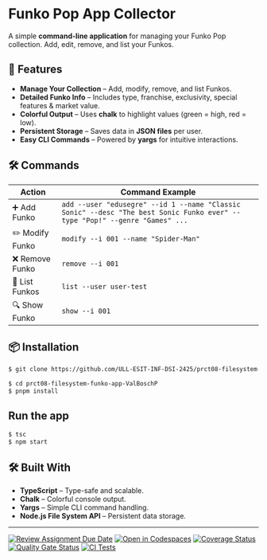 
# Funko Pop App Collector  

A simple **command-line application** for managing your Funko Pop collection. Add, edit, remove, and list your Funkos.

## 🚀 Features  

- **Manage Your Collection** – Add, modify, remove, and list Funkos.  
- **Detailed Funko Info** – Includes type, franchise, exclusivity, special features & market value.  
- **Colorful Output** – Uses **chalk** to highlight values (green = high, red = low).  
- **Persistent Storage** – Saves data in **JSON files** per user.  
- **Easy CLI Commands** – Powered by **yargs** for intuitive interactions.  

## 🛠️ Commands  

| Action   | Command Example |
|----------|---------------|
| ➕ Add Funko | `add --user "edusegre" --id 1 --name "Classic Sonic" --desc "The best Sonic Funko ever" --type "Pop!" --genre "Games" ...` |
| ✏️ Modify Funko | `modify --i 001 --name "Spider-Man"` |
| ❌ Remove Funko | `remove --i 001` |
| 📜 List Funkos | `list --user user-test` |
| 🔍 Show Funko | `show --i 001` |

## 📦 Installation  

```bash
$ git clone https://github.com/ULL-ESIT-INF-DSI-2425/prct08-filesystem-funko-app-ValBoschP.git

$ cd prct08-filesystem-funko-app-ValBoschP
$ pnpm install  
```
## Run the app

```bash
$ tsc
$ npm start
```

## 🛠️ Built With  

- **TypeScript** – Type-safe and scalable.  
- **Chalk** – Colorful console output.  
- **Yargs** – Simple CLI command handling.  
- **Node.js File System API** – Persistent data storage.  
 
---

[![Review Assignment Due Date](https://classroom.github.com/assets/deadline-readme-button-22041afd0340ce965d47ae6ef1cefeee28c7c493a6346c4f15d667ab976d596c.svg)](https://classroom.github.com/a/OTAAcbYr)
[![Open in Codespaces](https://classroom.github.com/assets/launch-codespace-2972f46106e565e64193e422d61a12cf1da4916b45550586e14ef0a7c637dd04.svg)](https://classroom.github.com/open-in-codespaces?assignment_repo_id=18823919)
[![Coverage Status](https://coveralls.io/repos/github/ULL-ESIT-INF-DSI-2425/prct08-filesystem-funko-app-ValBoschP/badge.svg?branch=main)](https://coveralls.io/github/ULL-ESIT-INF-DSI-2425/prct08-filesystem-funko-app-ValBoschP?branch=main)
[![Quality Gate Status](https://sonarcloud.io/api/project_badges/measure?project=ULL-ESIT-INF-DSI-2425_prct08-filesystem-funko-app-ValBoschP&metric=alert_status)](https://sonarcloud.io/summary/new_code?id=ULL-ESIT-INF-DSI-2425_prct08-filesystem-funko-app-ValBoschP)
[![CI Tests](https://github.com/ULL-ESIT-INF-DSI-2425/prct08-filesystem-funko-app-ValBoschP/actions/workflows/ci.yml/badge.svg)](https://github.com/ULL-ESIT-INF-DSI-2425/prct08-filesystem-funko-app-ValBoschP/actions/workflows/ci.yml)